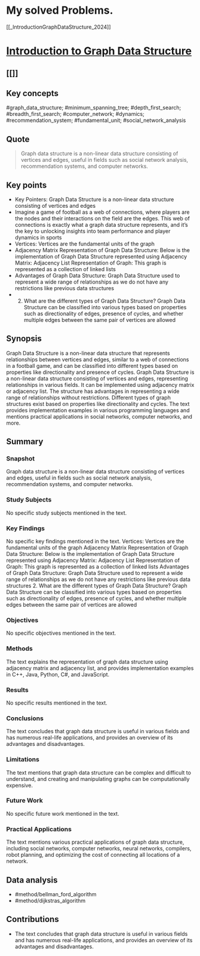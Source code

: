 # My solved Problems.
[[_IntroductionGraphDataStructure_2024]]

# [Introduction to Graph Data Structure](https://www.geeksforgeeks.org/introduction-to-graphs-data-structure-and-algorithm-tutorials/?ref=lbp)

## [[]]
## Key concepts
#graph_data_structure; #minimum_spanning_tree; #depth_first_search; #breadth_first_search; #computer_network; #dynamics; #recommendation_system; #fundamental_unit; #social_network_analysis

## Quote
> Graph data structure is a non-linear data structure consisting of vertices and edges, useful in fields such as social network analysis, recommendation systems, and computer networks. 

## Key points
- Key Pointers: Graph Data Structure is a non-linear data structure consisting of vertices and edges
- Imagine a game of football as a web of connections, where players are the nodes and their interactions on the field are the edges. This web of connections is exactly what a graph data structure represents, and it’s the key to unlocking insights into team performance and player dynamics in sports
- Vertices: Vertices are the fundamental units of the graph
- Adjacency Matrix Representation of Graph Data Structure: Below is the implementation of Graph Data Structure represented using Adjacency Matrix: Adjacency List Representation of Graph: This graph is represented as a collection of linked lists
- Advantages of Graph Data Structure: Graph Data Structure used to represent a wide range of relationships as we do not have any restrictions like previous data structures
- 2. What are the different types of Graph Data Structure? Graph Data Structure can be classified into various types based on properties such as directionality of edges, presence of cycles, and whether multiple edges between the same pair of vertices are allowed

## Synopsis
Graph Data Structure is a non-linear data structure that represents relationships between vertices and edges, similar to a web of connections in a football game, and can be classified into different types based on properties like directionality and presence of cycles.
Graph Data Structure is a non-linear data structure consisting of vertices and edges, representing relationships in various fields.
It can be implemented using adjacency matrix or adjacency list.
The structure has advantages in representing a wide range of relationships without restrictions.
Different types of graph structures exist based on properties like directionality and cycles.
The text provides implementation examples in various programming languages and mentions practical applications in social networks, computer networks, and more.


## Summary

### Snapshot
Graph data structure is a non-linear data structure consisting of vertices and edges, useful in fields such as social network analysis, recommendation systems, and computer networks. 

### Study Subjects
No specific study subjects mentioned in the text.

### Key Findings
No specific key findings mentioned in the text.
Vertices: Vertices are the fundamental units of the graph
Adjacency Matrix Representation of Graph Data Structure: Below is the implementation of Graph Data Structure represented using Adjacency Matrix: Adjacency List Representation of Graph: This graph is represented as a collection of linked lists
Advantages of Graph Data Structure: Graph Data Structure used to represent a wide range of relationships as we do not have any restrictions like previous data structures
2. What are the different types of Graph Data Structure? Graph Data Structure can be classified into various types based on properties such as directionality of edges, presence of cycles, and whether multiple edges between the same pair of vertices are allowed

### Objectives
No specific objectives mentioned in the text.

### Methods
The text explains the representation of graph data structure using adjacency matrix and adjacency list, and provides implementation examples in C++, Java, Python, C#, and JavaScript. 

### Results
No specific results mentioned in the text.

### Conclusions
The text concludes that graph data structure is useful in various fields and has numerous real-life applications, and provides an overview of its advantages and disadvantages. 

### Limitations
The text mentions that graph data structure can be complex and difficult to understand, and creating and manipulating graphs can be computationally expensive. 

### Future Work
No specific future work mentioned in the text.

### Practical Applications
The text mentions various practical applications of graph data structure, including social networks, computer networks, neural networks, compilers, robot planning, and optimizing the cost of connecting all locations of a network. 

## Data analysis
- #method/bellman_ford_algorithm
- #method/dijkstras_algorithm

## Contributions
- The text concludes that graph data structure is useful in various fields and has numerous real-life applications, and provides an overview of its advantages and disadvantages. 

